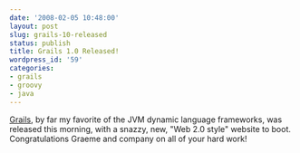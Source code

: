 ```yaml
---
date: '2008-02-05 10:48:00'
layout: post
slug: grails-10-released
status: publish
title: Grails 1.0 Released!
wordpress_id: '59'
categories:
- grails
- groovy
- java
---
```


[Grails](http://grails.org/Home), by far my favorite of the JVM dynamic language frameworks, was released this morning, with a snazzy, new, "Web 2.0 style" website to boot. Congratulations Graeme and company on all of your hard work!
